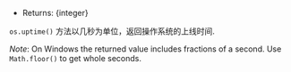 <!-- YAML
added: v0.3.3
-->

* Returns: {integer}

`os.uptime()` 方法以几秒为单位，返回操作系统的上线时间.

*Note*: On Windows the returned value includes fractions of a second.
Use `Math.floor()` to get whole seconds.

